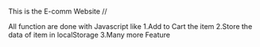 This is the E-comm Website // 

All function are done with Javascript like
1.Add to Cart the item 
2.Store the data of item in localStorage
3.Many more Feature
